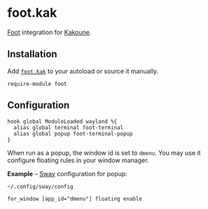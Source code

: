 # foot.kak

[Foot] integration for [Kakoune].

[foot]: https://codeberg.org/dnkl/foot
[kakoune]: https://kakoune.org

## Installation

Add [`foot.kak`](rc/foot.kak) to your autoload or source it manually.

```kak
require-module foot
```

## Configuration

```kak
hook global ModuleLoaded wayland %{
  alias global terminal foot-terminal
  alias global popup foot-terminal-popup
}
```

When run as a popup, the window id is set to `dmenu`. You may use it configure
floating rules in your window manager.

**Example** – [Sway] configuration for popup:

`~/.config/sway/config`

```
for_window [app_id="dmenu"] floating enable
```

[sway]: https://swaywm.org
